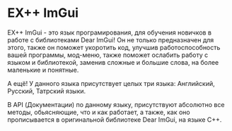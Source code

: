 # EX++ ImGui
EX++ ImGui - это язык програмирования, для обучения новичков в работе с библиотеками Dear ImGui!
Он не только предназначен для этого, также он поможет укоротить код, улучшив работоспособность вашей программы, мод-меню, также поможет ослабить работу с языком и библиотекой, заменив сложные и большие слова, на более маленькие и понятные.

А ещë! У данного языка присутствует целых три языка: Английский, Русский, Татрский языки.

В API (Документации) по данному языку, присутствуют абсолютно все методы, обьясняющие, что и как работает, а также, как оно прописывается в оригинальной библиотеке Dear ImGui, на языке C++.
